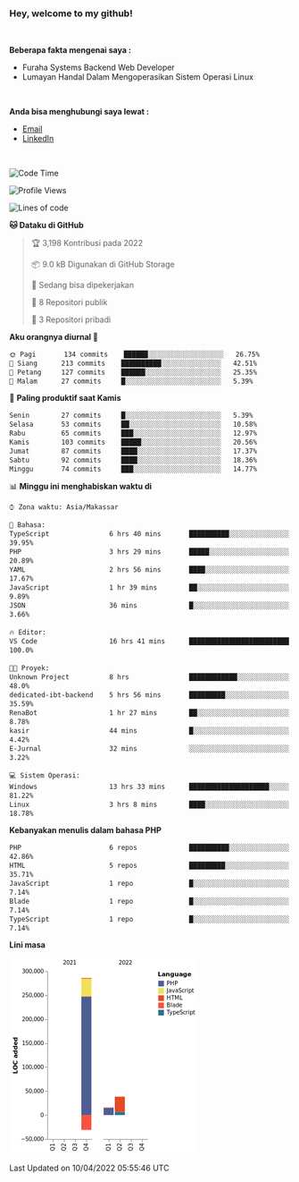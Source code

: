 <h3>Hey, welcome to my github!</h3>

<br>

<p><strong>Beberapa fakta mengenai saya :</strong></p>

<ul>
  <li>Furaha Systems Backend Web Developer</li>
  <li>Lumayan Handal Dalam Mengoperasikan Sistem Operasi Linux</li>
</ul>

<br>

<p><strong>Anda bisa menghubungi saya lewat :</strong></p>

<ul>
  <li><a href="mailto:renaldiapriyanto419@gmail.com">Email</a></li>
  <li><a href="https://www.linkedin.com/in/renaldi-kadang-314314206/">LinkedIn</a></li>
</ul>

<br>

<!--START_SECTION:waka-->
![Code Time](http://img.shields.io/badge/Code%20Time-69%20hrs%2046%20mins-blue)

![Profile Views](http://img.shields.io/badge/Profil%20dilihat-2-blue)

![Lines of code](https://img.shields.io/badge/Sejak%20Hello%20World%20aku%20telah%20menulis-309%20Thousand%20baris%20kode-blue)

**🐱 Dataku di GitHub** 

> 🏆 3,198 Kontribusi pada 2022
 > 
> 📦 9.0 kB Digunakan di GitHub Storage 
 > 
> 💼 Sedang bisa dipekerjakan
 > 
> 📜 8 Repositori publik 
 > 
> 🔑 3 Repositori pribadi  
 > 
**Aku orangnya diurnal 🐤** 

```text
🌞 Pagi       134 commits    ██████░░░░░░░░░░░░░░░░░░░   26.75% 
🌆 Siang      213 commits    ██████████░░░░░░░░░░░░░░░   42.51% 
🌃 Petang     127 commits    ██████░░░░░░░░░░░░░░░░░░░   25.35% 
🌙 Malam      27 commits     █░░░░░░░░░░░░░░░░░░░░░░░░   5.39%

```
📅 **Paling produktif saat Kamis** 

```text
Senin        27 commits     █░░░░░░░░░░░░░░░░░░░░░░░░   5.39% 
Selasa       53 commits     ██░░░░░░░░░░░░░░░░░░░░░░░   10.58% 
Rabu         65 commits     ███░░░░░░░░░░░░░░░░░░░░░░   12.97% 
Kamis        103 commits    █████░░░░░░░░░░░░░░░░░░░░   20.56% 
Jumat        87 commits     ████░░░░░░░░░░░░░░░░░░░░░   17.37% 
Sabtu        92 commits     ████░░░░░░░░░░░░░░░░░░░░░   18.36% 
Minggu       74 commits     ███░░░░░░░░░░░░░░░░░░░░░░   14.77%

```


📊 **Minggu ini menghabiskan waktu di** 

```text
⌚︎ Zona waktu: Asia/Makassar

💬 Bahasa: 
TypeScript               6 hrs 40 mins       ██████████░░░░░░░░░░░░░░░   39.95% 
PHP                      3 hrs 29 mins       █████░░░░░░░░░░░░░░░░░░░░   20.89% 
YAML                     2 hrs 56 mins       ████░░░░░░░░░░░░░░░░░░░░░   17.67% 
JavaScript               1 hr 39 mins        ██░░░░░░░░░░░░░░░░░░░░░░░   9.89% 
JSON                     36 mins             █░░░░░░░░░░░░░░░░░░░░░░░░   3.66%

🔥 Editor: 
VS Code                  16 hrs 41 mins      █████████████████████████   100.0%

🐱‍💻 Proyek: 
Unknown Project          8 hrs               ████████████░░░░░░░░░░░░░   48.0% 
dedicated-ibt-backend    5 hrs 56 mins       █████████░░░░░░░░░░░░░░░░   35.59% 
RenaBot                  1 hr 27 mins        ██░░░░░░░░░░░░░░░░░░░░░░░   8.78% 
kasir                    44 mins             █░░░░░░░░░░░░░░░░░░░░░░░░   4.42% 
E-Jurnal                 32 mins             ░░░░░░░░░░░░░░░░░░░░░░░░░   3.22%

💻 Sistem Operasi: 
Windows                  13 hrs 33 mins      ████████████████████░░░░░   81.22% 
Linux                    3 hrs 8 mins        ████░░░░░░░░░░░░░░░░░░░░░   18.78%

```

**Kebanyakan menulis dalam bahasa PHP** 

```text
PHP                      6 repos             ██████████░░░░░░░░░░░░░░░   42.86% 
HTML                     5 repos             █████████░░░░░░░░░░░░░░░░   35.71% 
JavaScript               1 repo              █░░░░░░░░░░░░░░░░░░░░░░░░   7.14% 
Blade                    1 repo              █░░░░░░░░░░░░░░░░░░░░░░░░   7.14% 
TypeScript               1 repo              █░░░░░░░░░░░░░░░░░░░░░░░░   7.14%

```


**Lini masa**

![Chart not found](https://raw.githubusercontent.com/Sylent-Sys/Sylent-Sys/main/charts/bar_graph.png) 


 Last Updated on 10/04/2022 05:55:46 UTC
<!--END_SECTION:waka-->
